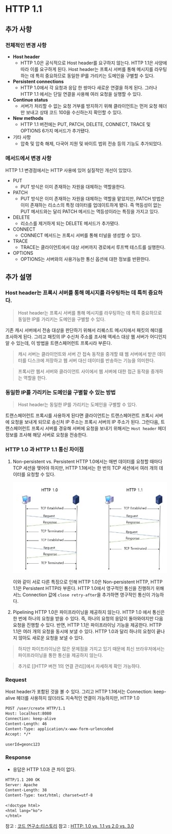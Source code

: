 # HTTP 1.1

## 추가 사항
### 전체적인 변경 사항
- **Host header**
	- HTTP 1.0은 공식적으로 Host header를 요구하지 않는다. HTTP 1.1은 사양에 따라 이를 요구하게 된다. Host header는 프록시 서버를 통해 메시지를 라우팅하는 데 특히 중요하므로 동일한 IP를 가리키는 도메인을 구별할 수 있다.
- **Persistent connections**
	- HTTP 1.0에서 각 요청과 응답 한 쌍마다 새로운 연결을 하게 된다. 그러나 HTTP 1.1 에서는 단일 연결을 사용해 여러 요청을 실행할 수 있다.
- **Continue status**
	- 서버가 처리할 수 없는 요청 거부를 방지하기 위해 클라이언트는 먼저 요청 헤더만 보내고 상태 코드 100을 수신하는지 확인할 수 있다.
- **New methods**
	- HTTP 1.1 버전에는 PUT, PATCH, DELETE, CONNECT, TRACE 및 OPTIONS 6가지 메서드가 추가됐다.
- 기타 사항
	- 압축 및 압축 해제, 다국어 지원 및 바이트 법위 전송 등의 기능도 추가되었다.

### 메서드에서 변경 사항
HTTP 1.1 변경점에서는 HTTP 사용에 있어 실질적인 개선이 있었다. 
- PUT
	- PUT 방식은 이미 존재하는 자원을 대체하는 역할을한다.
- PATCH
	- PUT 방식은 이미 존재하는 자원을 대체하는 역할을 맡았지만, PATCH 방법은 이미 존재하는 리소스의 특정 데이터를 업데이트하게 됐다. 즉 멱등성이 없는 PUT 메서드와는 달리 PATCH 메서드는 멱등성이라는 특징을 가지고 있다. 
- DELETE
	- 리소스를 제거하게 되는 DELETE 메서드가 추가됐다.
- CONNECT
	- CONNECT 메서드는 프록시 서버를 통해 터널을 생성할 수 있다.  
- TRACE
	- TRACE는 클라이언트에서 대상 서버까지 경로에서 루프백 테스트를 실행한다. 
- OPTIONS
	- OPTIONS는 서버와의 사용가능한 통신 옵션에 대한 정보를 반환한다.

## 추가 설명
### Host header는 프록시 서버를 통해 메시지를 라우팅하는 데 특히 중요하다.

> Host header는 프록시 서버를 통해 메시지를 라우팅하는 데 특히 중요하므로 동일한 IP를 가리키는 도메인을 구별할 수 있다.

기존 캐시 서버에서 전송 대상을 판단하기 위해서 리퀘스트 메시지에서 패킷의 헤더를 조사하게 된다. 그리고 패킷의 IP 수신처 주소를 조사해 액세스 대상 웹 서버가 어디인지 알 수 있는데, 이 방법을 트랜스페어런트 프록시라 부른다.

> 캐시 서버는 클라이언트와 서버 간 접속 동작을 중개할 떄 웹 서버에서 받은 데이터를 디스크에 저장하고 웹 서버 대신 데이터를 반송하는 기능을 의미한다.

> 프록시란  웹서 서버와 클라이언트 사이에서 웹 서버에 대한 접근 동작을 중개하는 역할을 한다. 

### 동일한 IP를 가리키는 도메인을 구별할 수 있는 방법

> Host header는 동일한 IP를 가리키는 도메인을 구별할 수 있다.

트랜스페어런트 프록시를 사용하게 된다면 클라이언트는 트랜스페어런트 프록시 서버에 요청을 보내게 되므로 송신처 IP 주소는 프록시 서버의 IP 주소가 된다. 그런다음, 트랜스페어런트 프록시 서버를 경유해 서버에 요청을 보내기 위해서는 `Host header` 헤더 정보를 조사해 해당 서버로 요청을 전송한다.

### HTTP 1.0 과 HTTP 1.1 통신 차이점
1. Non-persistent vs. Persistent
	HTTP 1.0에서는 매번 데이터를 요청할 때마다 TCP 세션을 맺어야 하지만, HTTP 1.1에서는 한 번의 TCP 세션에서 여러 개의 데이터를 요청할 수 있다.
	
    ![이미지](/Network/HTTP/0.png)

	이와 같이 서로 다른 특징으로 인해 HTTP 1.0은 Non-persistent HTTP, HTTP 1.1은 Persistent HTTP라 부른다. HTTP 1.0에서 영구적인 통신을 진행하기 위해서느 Connection 값에 `close retry-after`을 추가하면 영구적인 통신이 가능하다.
2. Pipelining
	HTTP 1.0은 파이프라이닝을 제공하지 않는다. HTTP 1.0 에서 통신은 한 번에 하나의 요청을 받을 수 있다. 즉, 하나의 요청의 응답이 돌아와야지만 다음 요청을 진행할 수 있다.
	반면, HTTP 1.1은 파이프라이닝 기능을 제공한다.  HTTP 1.1은 여러 개의 요청을 동시에 보낼 수 있다. HTTP 1.0과 달리 하나의 요청이 끝나지 않아도 새로운 요청을 보낼 수 있다. 

> 하지만 파이프라이닝은 많은 문제점을 가지고 있기 때문에 최신 브라우저에서는 파이프라이닝을 통한 통신을 제공하지 않는다.
	
> 추가로 [[HTTP 버전 1의 연결 관리]]에서 자세하게 확인 가능하다.

### Request

Host header가 포함된 것을 볼 수 있다. 그리고 HTTP 1.1에서는 Connection: keep-alive  헤더를 사용하지 않더라도 지속적인 연결이 가능하지만, HTTP 1.0

```http
POST /user/create HTTP/1.1  
Host: localhost:8080  
Connection: keep-alive  
Content-Length: 46  
Content-Type: application/x-www-form-urlencoded  
Accept: */*  
  
userId=geonc123

```

### Response
- 응답은 HTTP 1.0과 큰 차이 없다.

```http
HTTP/1.1 200 OK
Server: Apache
Content-Length: 38
Content-Type: text/html; charset=utf-8

<!doctype html>
<html lang="ko">
</html>

```

참고 : [코드 연구소:티스토리](https://code-lab1.tistory.com/196) 
참고 : [HTTP: 1.0 vs. 1.1 vs 2.0 vs. 3.0](https://www.baeldung.com/cs/http-versions) 
